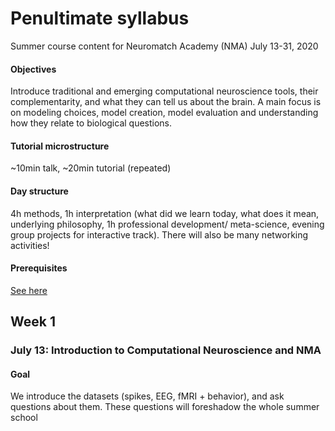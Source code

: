 # Penultimate syllabus
Summer course content for Neuromatch Academy (NMA)
July 13-31, 2020

#### Objectives
Introduce traditional and emerging computational neuroscience tools, their complementarity, and what they can tell us about the brain. A main focus is on modeling choices, model creation, model evaluation and understanding how they relate to biological questions.

#### Tutorial microstructure	
~10min talk, ~20min tutorial (repeated)

#### Day structure	
4h methods, 1h interpretation (what did we learn today, what does it mean, underlying philosophy, 1h professional development/ meta-science, evening group projects for interactive track). There will also be many networking activities!

#### Prerequisites	
[See here](https://github.com/NeuromatchAcademy/precourse)

## Week 1
### July 13: Introduction to Computational Neuroscience and NMA

#### Goal
We introduce the datasets (spikes, EEG, fMRI + behavior), and ask questions about them. These questions will foreshadow the whole summer school


